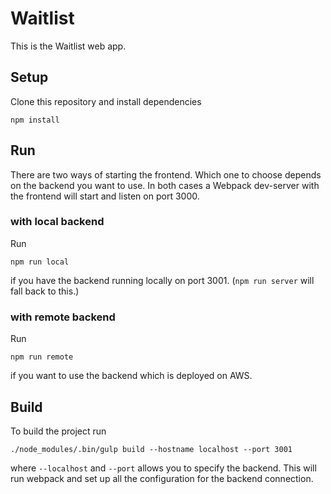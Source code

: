 # Waitlist

This is the Waitlist web app.

## Setup

Clone this repository and install dependencies

    npm install

## Run

There are two ways of starting the frontend.
Which one to choose depends on the backend you want to use.
In both cases a Webpack dev-server with the frontend will start and listen on port 3000.

### with local backend

Run

    npm run local

if you have the backend running locally on port 3001.
(`npm run server` will fall back to this.)

### with remote backend

Run

    npm run remote

if you want to use the backend which is deployed on AWS.

## Build

To build the project run

    ./node_modules/.bin/gulp build --hostname localhost --port 3001

where `--localhost` and `--port` allows you to specify the backend.
This will run webpack and set up all the configuration for the backend connection.
